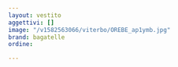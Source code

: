 ```yaml
---
layout: vestito
aggettivi: []
image: "/v1582563066/viterbo/OREBE_ap1ymb.jpg"
brand: bagatelle
ordine: 

---
```

